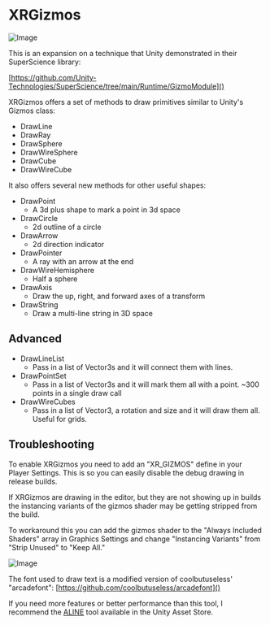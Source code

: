 # XRGizmos

![Image](./Documentation/Images/screenshot.png)

This is an expansion on a technique that Unity demonstrated in their SuperScience library:

[https://github.com/Unity-Technologies/SuperScience/tree/main/Runtime/GizmoModule]()

XRGizmos offers a set of methods to draw primitives similar to Unity's Gizmos class:
* DrawLine
* DrawRay
* DrawSphere
* DrawWireSphere
* DrawCube
* DrawWireCube

It also offers several new methods for other useful shapes:
* DrawPoint
  * A 3d plus shape to mark a point in 3d space
* DrawCircle
  * 2d outline of a circle
* DrawArrow
  * 2d direction indicator
* DrawPointer
  * A ray with an arrow at the end
* DrawWireHemisphere
  * Half a sphere
* DrawAxis
  * Draw the up, right, and forward axes of a transform
* DrawString
  * Draw a multi-line string in 3D space

## Advanced
* DrawLineList
  * Pass in a list of Vector3s and it will connect them with lines.
* DrawPointSet
  * Pass in a list of Vector3s and it will mark them all with a point. ~300 points in a single draw call
* DrawWireCubes
  * Pass in a list of Vector3, a rotation and size and it will draw them all. Useful for grids.
  
## Troubleshooting
To enable XRGizmos you need to add an "XR_GIZMOS" define in your Player Settings. This is so you can easily disable the debug drawing in release builds.

If XRGizmos are drawing in the editor, but they are not showing up in builds the instancing variants of the gizmos shader may be getting stripped from the build.

To workaround this you can add the gizmos shader to the "Always Included Shaders" array in Graphics Settings and change "Instancing Variants" from "Strip Unused" to "Keep All."

![Image](./Documentation/Images/graphics_settings.png)

The font used to draw text is a modified version of coolbutuseless' "arcadefont":
[https://github.com/coolbutuseless/arcadefont]()

If you need more features or better performance than this tool, I recommend the [ALINE](https://assetstore.unity.com/packages/tools/gui/aline-162772) tool available in the Unity Asset Store.
